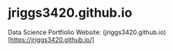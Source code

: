 # jriggs3420.github.io
Data Science Portfiolio Website:
(jriggs3420.github.io)[https://jriggs3420.github.io/]

